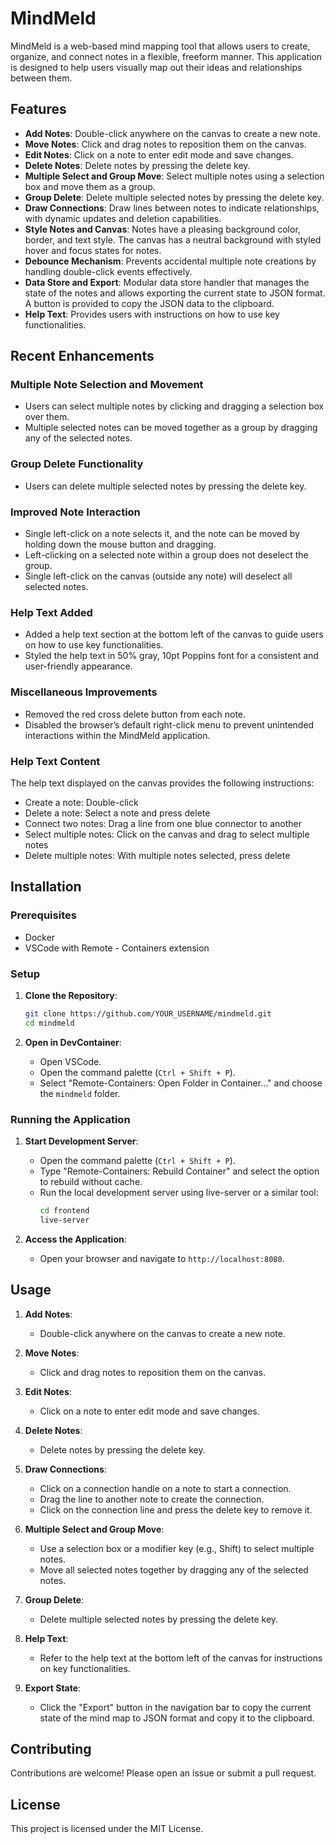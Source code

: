# MindMeld

MindMeld is a web-based mind mapping tool that allows users to create, organize, and connect notes in a flexible, freeform manner. This application is designed to help users visually map out their ideas and relationships between them.

## Features

- **Add Notes**: Double-click anywhere on the canvas to create a new note.
- **Move Notes**: Click and drag notes to reposition them on the canvas.
- **Edit Notes**: Click on a note to enter edit mode and save changes.
- **Delete Notes**: Delete notes by pressing the delete key.
- **Multiple Select and Group Move**: Select multiple notes using a selection box and move them as a group.
- **Group Delete**: Delete multiple selected notes by pressing the delete key.
- **Draw Connections**: Draw lines between notes to indicate relationships, with dynamic updates and deletion capabilities.
- **Style Notes and Canvas**: Notes have a pleasing background color, border, and text style. The canvas has a neutral background with styled hover and focus states for notes.
- **Debounce Mechanism**: Prevents accidental multiple note creations by handling double-click events effectively.
- **Data Store and Export**: Modular data store handler that manages the state of the notes and allows exporting the current state to JSON format. A button is provided to copy the JSON data to the clipboard.
- **Help Text**: Provides users with instructions on how to use key functionalities.

## Recent Enhancements

### Multiple Note Selection and Movement

- Users can select multiple notes by clicking and dragging a selection box over them.
- Multiple selected notes can be moved together as a group by dragging any of the selected notes.

### Group Delete Functionality

- Users can delete multiple selected notes by pressing the delete key.

### Improved Note Interaction

- Single left-click on a note selects it, and the note can be moved by holding down the mouse button and dragging.
- Left-clicking on a selected note within a group does not deselect the group.
- Single left-click on the canvas (outside any note) will deselect all selected notes.

### Help Text Added

- Added a help text section at the bottom left of the canvas to guide users on how to use key functionalities.
- Styled the help text in 50% gray, 10pt Poppins font for a consistent and user-friendly appearance.

### Miscellaneous Improvements

- Removed the red cross delete button from each note.
- Disabled the browser’s default right-click menu to prevent unintended interactions within the MindMeld application.

### Help Text Content

The help text displayed on the canvas provides the following instructions:

- Create a note: Double-click
- Delete a note: Select a note and press delete
- Connect two notes: Drag a line from one blue connector to another
- Select multiple notes: Click on the canvas and drag to select multiple notes
- Delete multiple notes: With multiple notes selected, press delete

## Installation

### Prerequisites

- Docker
- VSCode with Remote - Containers extension

### Setup

1. **Clone the Repository**:

   ```bash
   git clone https://github.com/YOUR_USERNAME/mindmeld.git
   cd mindmeld
   ```

2. **Open in DevContainer**:
   - Open VSCode.
   - Open the command palette (`Ctrl + Shift + P`).
   - Select "Remote-Containers: Open Folder in Container..." and choose the `mindmeld` folder.

### Running the Application

1. **Start Development Server**:

   - Open the command palette (`Ctrl + Shift + P`).
   - Type "Remote-Containers: Rebuild Container" and select the option to rebuild without cache.
   - Run the local development server using live-server or a similar tool:
     ```bash
     cd frontend
     live-server
     ```

2. **Access the Application**:
   - Open your browser and navigate to `http://localhost:8080`.

## Usage

1. **Add Notes**:

   - Double-click anywhere on the canvas to create a new note.

2. **Move Notes**:

   - Click and drag notes to reposition them on the canvas.

3. **Edit Notes**:

   - Click on a note to enter edit mode and save changes.

4. **Delete Notes**:

   - Delete notes by pressing the delete key.

5. **Draw Connections**:

   - Click on a connection handle on a note to start a connection.
   - Drag the line to another note to create the connection.
   - Click on the connection line and press the delete key to remove it.

6. **Multiple Select and Group Move**:

   - Use a selection box or a modifier key (e.g., Shift) to select multiple notes.
   - Move all selected notes together by dragging any of the selected notes.

7. **Group Delete**:

   - Delete multiple selected notes by pressing the delete key.

8. **Help Text**:

   - Refer to the help text at the bottom left of the canvas for instructions on key functionalities.

9. **Export State**:
   - Click the "Export" button in the navigation bar to copy the current state of the mind map to JSON format and copy it to the clipboard.

## Contributing

Contributions are welcome! Please open an issue or submit a pull request.

## License

This project is licensed under the MIT License.
